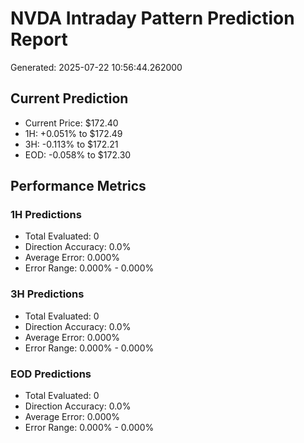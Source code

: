 # NVDA Intraday Pattern Prediction Report

Generated: 2025-07-22 10:56:44.262000

## Current Prediction
- Current Price: $172.40
- 1H: +0.051% to $172.49
- 3H: -0.113% to $172.21
- EOD: -0.058% to $172.30

## Performance Metrics

### 1H Predictions
- Total Evaluated: 0
- Direction Accuracy: 0.0%
- Average Error: 0.000%
- Error Range: 0.000% - 0.000%

### 3H Predictions
- Total Evaluated: 0
- Direction Accuracy: 0.0%
- Average Error: 0.000%
- Error Range: 0.000% - 0.000%

### EOD Predictions
- Total Evaluated: 0
- Direction Accuracy: 0.0%
- Average Error: 0.000%
- Error Range: 0.000% - 0.000%
